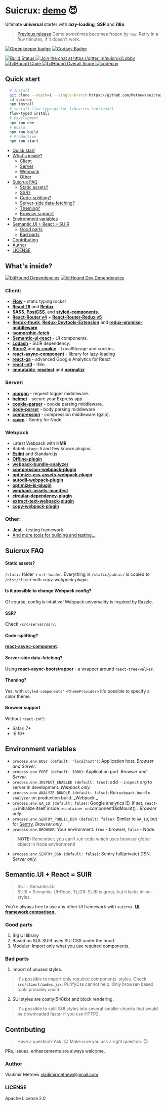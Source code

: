 # Suicrux: [demo](https://suicrux.now.sh) :smiling_imp:

Ultimate **universal** starter with **lazy-loading**, **SSR** and **i18n**.

> [Previous release](https://github.com/Metnew/suicrux/tree/previous)
> Demo sometimes becomes frozen by `now`. Retry in a few minutes, if it doesn't work.

[![Greenkeeper badge](https://badges.greenkeeper.io/Metnew/suicrux.svg)](https://greenkeeper.io/)
[![Codacy Badge](https://api.codacy.com/project/badge/Grade/fd637f7c63e74da199cec17f3f0e3fd9)](https://www.codacy.com/app/Metnew/suicrux?utm_source=github.com&utm_medium=referral&utm_content=Metnew/suicrux&utm_campaign=badger)

<!-- ![](https://github.com/Metnew/suicrux/blob/for-gh/screen.gif) -->

<div>
  <a href="https://travis-ci.org/Metnew/suicrux">
    <img src="https://travis-ci.org/Metnew/suicrux.svg?branch=master" alt="Build Status">
  </a>
  <a href="https://gitter.im/suicrux/Lobby?utm_source=badge&amp;utm_medium=badge&amp;utm_campaign=pr-badge&amp; utm_content=badge">
    <img src="https://badges.gitter.im/suicrux/Lobby.svg" alt="Join the chat at https://gitter.im/suicrux/Lobby">
  </a>
  <a href="https://www.bithound.io/github/Metnew/suicrux">
    <img src="https://www.bithound.io/github/Metnew/suicrux/badges/code.svg" alt="bitHound Code">
  </a>
  <a href="https://www.bithound.io/github/Metnew/suicrux">
    <img src="https://www.bithound.io/github/Metnew/suicrux/badges/score.svg" alt="bitHound Overall Score">
  </a>
   <a href="https://codecov.io/gh/Metnew/suicrux">
    <img src="https://codecov.io/gh/Metnew/suicrux/branch/master/graph/badge.svg" alt="codecov">
  </a>
</div>

## Quick start

```bash
  # Install
  git clone --depth=1 --single-branch https://github.com/Metnew/suicrux.git
  cd suicrux
  npm install
  # install flow typings for libraries (optional)
  flow-typed install
  # Development
  npm run dev
  # Build
  npm run build
  # Production
  npm run start
```

- [Quick start](#quick-start)
- [What's inside?](#whats-inside)
    - [Client](#client)
    - [Server](#server)
    - [Webpack](#webpack)
    - [Other](#other)
- [Suicrux FAQ](#faq)
    - [Static assets?](#static-assets)
    - [SSR?](#ssr)
    - [Code-splitting?](#code-splitting)
    - [Server-side data-fetching?](#server-side-data-fetching)
    - [Theming?](#theming)
    - [Browser support](#browser-support)
- [Environment variables](#environment-variables)
- [Semantic.UI + React = SUIR](#semanticui--react--suir)
    - [Good parts](#good-parts)
    - [Bad parts](#bad-parts)
- [Contributing](#contributing)
- [Author](#author)
- [LICENSE](#license)

## What's inside?

[![bitHound Dependencies](https://www.bithound.io/github/Metnew/suicrux/badges/dependencies.svg)](https://www.bithound.io/github/Metnew/suicrux/master/dependencies/npm) [![bitHound Dev Dependencies](https://www.bithound.io/github/Metnew/suicrux/badges/devDependencies.svg)](https://www.bithound.io/github/Metnew/suicrux/master/dependencies/npm)

### Client:

- **[Flow](https://flow.org/en/)** - static typing rocks!
- **[React 16](https://facebook.github.io/react/)** and **[Redux](http://redux.js.org/)**
- **SASS**, **[PostCSS](https://github.com/postcss/postcss)**, and **[styled-components](https://github.com/styled-components/styled-components)**.
- **[React-Router v4](https://github.com/ReactTraining/react-router)** + **[React-Router-Redux v5](https://github.com/reactjs/react-router-redux)**
- **[Redux-thunk](https://github.com/gaearon/redux-thunk)**, **[Redux-Devtools-Extension](https://github.com/zalmoxisus/redux-devtools-extension)** and **[redux-promise-middleware]()**
- **[isomorphic-fetch](https://github.com/matthew-andrews/isomorphic-fetch)**
- **[Semantic-ui-react](http://react.semantic-ui.com/)** - UI components.
- **[Lodash](https://lodash.com/)** - SUIR dependency.
- **[Store2](https://github.com/nbubna/store)** and **[js-cookie](https://github.com/js-cookie/js-cookie)** - LocalStorage and cookies.
- **[react-async-component](https://github.com/ctrlplusb/react-async-component)** - library for lazy-loading
- **[react-ga](https://github.com/react-ga/react-ga)** - advanced Google Analytics for React
- **[react-intl](https://github.com/yahoo/react-intl)** - i18n.
- **[immutable](https://facebook.github.io/immutable-js/)**, **[reselect](https://github.com/reactjs/reselect)** and **[normalizr](https://github.com/paularmstrong/normalizr)**

### Server:

* **[morgan](https://www.npmjs.com/package/morgan)** - request logger middleware.
* **[helmet](https://github.com/helmetjs/helmet)** - secure your Express app.
* **[cookie-parser](https://www.npmjs.com/package/cookie-parser)** - cookie parsing middleware.
* **[body-parser](https://github.com/expressjs/body-parser)** - body parsing middleware
* **[compression](https://github.com/expressjs/compression)** - compression middleware (gzip).
* **[raven](https://docs.sentry.io/clients/node/)** - Sentry for Node


### Webpack

* Latest Webpack with **HMR**
* Babel: `stage-0` and few known plugins.
* **[Eslint](https://github.com/eslint/eslint)** and Standard.js
* **[Offline-plugin](https://github.com/NekR/offline-plugin)**
* **[webpack-bundle-analyzer](https://www.npmjs.com/package/webpack-bundle-analyzer)**
* **[compression-webpack-plugin](https://github.com/webpack-contrib/compression-webpack-plugin)**
* **[optimize-css-assets-webpack-plugin](https://github.com/NMFR/optimize-css-assets-webpack-plugin)**
* **[autodll-webpack-plugin](https://github.com/asfktz/autodll-webpack-plugin)**
* **[optimize-js-plugin](https://github.com/vigneshshanmugam/optimize-js-plugin)**
* **[wepback-assets-manifest](https://www.npmjs.com/package/webpack-assets-manifest)**
* **[circular-dependency-plugin](https://github.com/aackerman/circular-dependency-plugin)**
* **[extract-text-webpack-plugin](https://github.com/webpack-contrib/extract-text-webpack-plugin)**
* **[copy-webpack-plugin](https://github.com/webpack-contrib/copy-webpack-plugin)**
### Other:

- **[Jest](https://facebook.github.io/jest/)** - testing framework.
- [And more tools for building and testing...](https://github.com/Metnew/suicrux/blob/master/package.json)

## Suicrux FAQ

#### Static assets?

`/static` folder + `url-loader`.
Everything in `/static/public/` is copied to `/dist/client` with _copy-webpack-plugin_.

#### Is it possible to change Webpack config?

Of course, config is intuitive! Webpack universality is inspired by Razzle. 

#### SSR?

Check `/src/server/ssr/`.

#### Code-splitting?

**[react-async-component](https://github.com/ctrlplusb/react-async-component)**.

#### Server-side data-fetching?

Using **[react-async-bootstrapper](https://github.com/ctrlplusb/react-async-bootstrapper)** - a wrapper around `react-tree-walker`. 

#### Theming?

Yes, with `styled-components'` `<ThemeProvider>` it's possible to specify a color theme.

#### Browser support

Without `react-intl`:
- Safari 7+
- IE 10+

## Environment variables

- `process.env.HOST (default: 'localhost')`: Application host. _Browser and Server._
- `process.env.PORT (default: 3000)`: Application port. _Browser and Server._
- `process.env.INSPECT_ENABLED (default: true)`: add `--inspect` arg to server in development. _Webpack only._
- `process.env.ANALYZE_BUNDLE (default: false)`: Run `webpack-bundle-analyzer` on production build. _Webpack _
- `process.env.GA_ID (default: false)`: Google analytics ID. If set, `react-ga` initialize itself inside >` container on `componentDidMount()`. _Browser only._
- `process.env.SENTRY_PUBLIC_DSN (default: false)`: Similar to `GA_ID`, but for [Sentry](https://sentry.io). _Browser only._
- `process.env.BROWSER`: Your environment. `true` - browser, `false` - Node.
> **NOTE:** Remember, you can't run code which uses browser global object in Node environment!
- `process.env.SENTRY_DSN (default: false)`: Sentry full(private) DSN.  _Server only._

## Semantic.UI + React = SUIR

> SUI = Semantic.UI  
> SUIR = Semantic-UI-React
> TL;DR: SUIR is great, but it lacks inline-styles.

You're always free to use any other UI framework with `suicrux`.
**[UI framework comparison.](https://hackernoon.com/the-coolest-react-ui-frameworks-for-your-new-react-app-ad699fffd651)**

### Good parts

1. Big UI library
2. Based on SUI: SUIR uses SUI CSS under the hood.
3. Modular: Import only what you use required components.

### Bad parts

1. Import of unused styles.
> It's possible to import only required components' styles. Check **`src/client/index.jsx`**.
> PurifyCss cannot help. Only browser-based tools probably could.

2. SUI styles are costly(548kb) and block rendering.
> It's possible to split SUI styles into several smaller chunks that would be downloaded faster if you use HTTP2.

## Contributing

> Have a question? Ask! :wink: 
> Make sure you ask a right question. :smiling_imp:

PRs, issues, enhancements are always welcome.

### Author

Vladimir Metnew [vladimirmetnew@gmail.com](mailto:vladimirmetnew@gmail.com)

### LICENSE

Apache License 2.0
